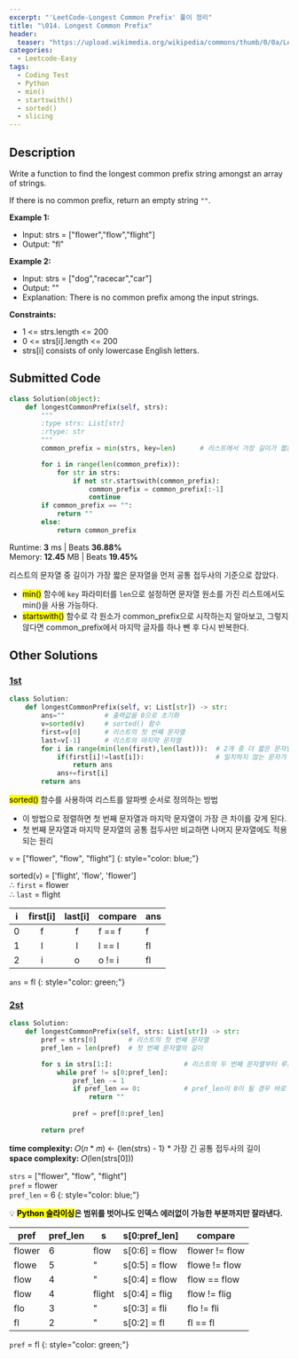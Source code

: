 ```yaml
---
excerpt: "'LeetCode-Longest Common Prefix' 풀이 정리"
title: "\014. Longest Common Prefix"
header:
  teaser: "https://upload.wikimedia.org/wikipedia/commons/thumb/0/0a/LeetCode_Logo_black_with_text.svg/458px-LeetCode_Logo_black_with_text.svg.png"
categories:
  - Leetcode-Easy
tags:
  - Coding Test
  - Python
  - min()
  - startswith()
  - sorted()
  - slicing
---
```


## <i class="fa-solid fa-file-lines"></i> Description

Write a function to find the longest common prefix string amongst an array of strings.

If there is no common prefix, return an empty string `""`.

**Example 1:**

- Input: strs = ["flower","flow","flight"]
- Output: "fl"

**Example 2:**

- Input: strs = ["dog","racecar","car"]
- Output: ""
- Explanation: There is no common prefix among the input strings.

**Constraints:**

- 1 <= strs.length <= 200
- 0 <= strs[i].length <= 200
- strs[i] consists of only lowercase English letters.

## <i class="fa-solid fa-cloud-arrow-up"></i> Submitted Code

```python
class Solution(object):
    def longestCommonPrefix(self, strs):
        """
        :type strs: List[str]
        :rtype: str
        """
        common_prefix = min(strs, key=len)      # 리스트에서 가장 길이가 짧은 문자열 반환

        for i in range(len(common_prefix)):
            for str in strs:
                if not str.startswith(common_prefix):
                    common_prefix = common_prefix[:-1]
                    continue
        if common_prefix == "":
            return ""
        else:
            return common_prefix
```
<i class="fa-solid fa-clock"></i> Runtime: **3** ms \| Beats **36.88%**    
<i class="fa-solid fa-memory"></i> Memory: **12.45** MB \| Beats **19.45%**

리스트의 문자열 중 길이가 가장 짧은 문자열을 먼저 공통 접두사의 기준으로 잡았다.   

- <mark>min()</mark> 함수에 `key` 파라미터를 `len`으로 설정하면 문자열 원소를 가진 리스트에서도 min()을 사용 가능하다.  
- <mark>startswith()</mark> 함수로 각 원소가 common_prefix으로 시작하는지 알아보고, 그렇지 않다면 common_prefix에서 마지막 글자를 하나 뺀 후 다시 반복한다.  

## <i class="fa-solid fa-flask"></i> Other Solutions

### <a href="https://leetcode.com/problems/longest-common-prefix/" target="_blank">1st</a>

```python
class Solution:
    def longestCommonPrefix(self, v: List[str]) -> str:
        ans=""          # 출력값을 0으로 초기화
        v=sorted(v)     # sorted() 함수
        first=v[0]      # 리스트의 첫 번째 문자열
        last=v[-1]      # 리스트의 마지막 문자열
        for i in range(min(len(first),len(last))):  # 2개 중 더 짧은 문자열의 길이까지만 한 문자씩 비교
            if(first[i]!=last[i]):                  # 일치하지 않는 문자가 나오면 반복문 중단
                return ans
            ans+=first[i]
        return ans
```

<mark>sorted()</mark> 함수를 사용하여 리스트를 알파벳 순서로 정의하는 방법

- 이 방법으로 정렬하면 첫 번째 문자열과 마지막 문자열이 가장 큰 차이를 갖게 된다.
- 첫 번째 문자열과 마지막 문자열의 공통 접두사만 비교하면 나머지 문자열에도 적용되는 원리

`v` = \["flower", "flow", "flight"]
{: style="color: blue;"} 

sorted(`v`) = ['flight', 'flow', 'flower']    
∴ `first` = flower      
∴ `last` = flight


|i| first\[i] | last\[i] | compare | ans  |
|-|:---------:|:--------:|---------|------|                                                           
|0| f         |  f       | f == f  |  f   |
|1| l         |  l       | l == l  |  fl  | 
|2| i         |  o       | o != i  |  fl  | 

`ans` = fl
{: style="color: green;"} 

### <a href="https://leetcode.com/problems/longest-common-prefix/solutions/6032134/video-simply-create-prefix-between-2-words/" target="_blank">2st</a>

```python
class Solution:
    def longestCommonPrefix(self, strs: List[str]) -> str:
        pref = strs[0]        # 리스트의 첫 번째 문자열
        pref_len = len(pref)  # 첫 번째 문자열의 길이

        for s in strs[1:]:                  # 리스트의 두 번째 문자열부터 루프
            while pref != s[0:pref_len]:
                pref_len -= 1
                if pref_len == 0:           # pref_len이 0이 될 경우 바로 종료
                    return ""
                
                pref = pref[0:pref_len]
        
        return pref
```
<i class="fa-solid fa-clock"></i> **time complexity:** 𝑂(𝑛 \* 𝑚) ← {len(strs) - 1} \* 가장 긴 공통 접두사의 길이     
<i class="fa-solid fa-memory"></i> **space complexity:** 𝑂(len(strs[0]))        

`strs` = \["flower", "flow", "flight"]    
`pref` = flower   
`pref_len` = 6
{: style="color: blue;"} 

💡 **<mark>Python 슬라이싱</mark>은 범위를 벗어나도 인덱스 에러없이 가능한 부분까지만 잘라낸다.**

| pref   | pref_len | s      | s[0:pref_len] | compare        |
|--------|----------|--------|---------------|----------------|
| flower | 6        | flow   | s[0:6] = flow | flower != flow |
| flowe  | 5        | \"     | s[0:5] = flow | flowe != flow  |
| flow   | 4        | \"     | s[0:4] = flow | flow == flow   |
| flow   | 4        | flight | s[0:4] = flig | flow != flig   |
| flo    | 3        | \"     | s[0:3] = fli  | flo != fli     |
| fl     | 2        | \"     | s[0:2] = fl   | fl == fl       |

`pref` = fl
{: style="color: green;"} 
